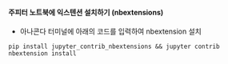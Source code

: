 #### 주피터 노트북에 익스텐션 설치하기 (nbextensions)
- 아나콘다 터미널에 아래의 코드를 입력하여 nbextension 설치

```
pip install jupyter_contrib_nbextensions && jupyter contrib nbextension install
```
